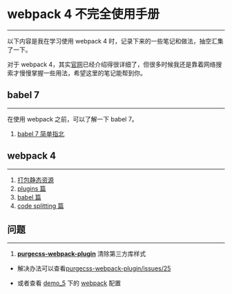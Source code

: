 # webpack 4 不完全使用手册

---

以下内容是我在学习使用 webpack 4 时，记录下来的一些笔记和做法，抽空汇集了一下。

对于 webpack 4，其实[官网](<https://webpack.js.org/>)已经介绍得很详细了，但很多时候我还是靠着网络搜索才慢慢掌握一些用法，希望这里的笔记能帮到你。

## babel 7

---

在使用 webpack 之前，可以了解一下 babel 7。

1. [babel 7 简单指北](<https://www.cnblogs.com/guolao/p/10753795.html>)

## webpack 4

---

1. [打包静态资源](<https://www.cnblogs.com/guolao/p/11227646.html>)
2. [plugins 篇](<https://www.cnblogs.com/guolao/p/11239756.html>)
3. [babel 篇](<https://www.cnblogs.com/guolao/p/11244758.html>)
3. [code splitting 篇](<https://www.cnblogs.com/guolao/p/11256275.html>)

## 问题

---

1.  **[purgecss-webpack-plugin](https://github.com/FullHuman/purgecss-webpack-plugin)** 清除第三方库样式 

   - 解决办法可以查看[purgecss-webpack-plugin/issues/25]( https://github.com/FullHuman/purgecss-webpack-plugin/issues/25 )

   - 或者查看 [demo_5]( https://github.com/imguolao/webpack4-demo/tree/master/demo_5 ) 下的 [webpack]( https://github.com/imguolao/webpack4-demo/blob/master/demo_5/webpack.config.js ) 配置

